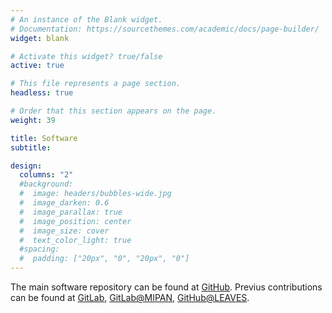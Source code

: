 ```yaml
---
# An instance of the Blank widget.
# Documentation: https://sourcethemes.com/academic/docs/page-builder/
widget: blank

# Activate this widget? true/false
active: true

# This file represents a page section.
headless: true

# Order that this section appears on the page.
weight: 39

title: Software
subtitle:

design:
  columns: "2"
  #background:
  #  image: headers/bubbles-wide.jpg
  #  image_darken: 0.6
  #  image_parallax: true
  #  image_position: center
  #  image_size: cover
  #  text_color_light: true
  #spacing:
  #  padding: ["20px", "0", "20px", "0"]
---
```


The main software repository can be found at [GitHub](https://github.com/marcoromanelli-github). Previus contributions can be found at [GitLab](https://gitlab.com/marcoromane.gitlab.public), [GitLab@MIPAN](https://gitlab.com/MIPAN/mipan), [GitHub@LEAVES](https://github.com/LEAVESrepo/leaves).

